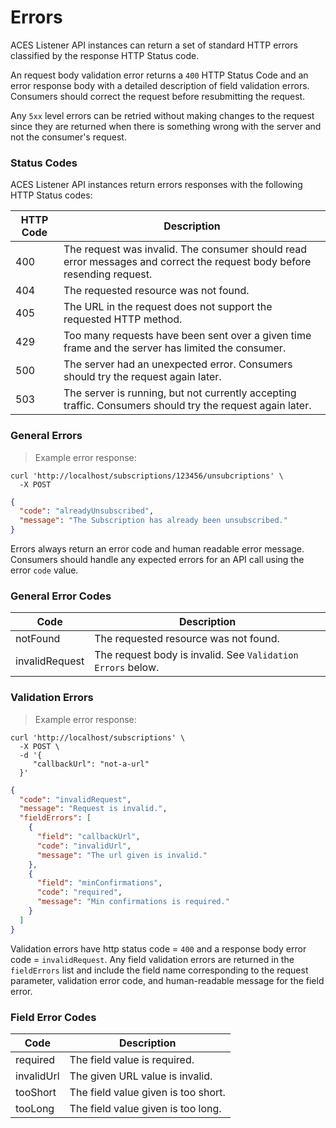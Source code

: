 # Errors

ACES Listener API instances can return a set of standard HTTP errors classified by
the response HTTP Status code.

An request body validation error returns a `400` HTTP Status Code and an error response body
with a detailed description of field validation errors. Consumers should correct the request
before resubmitting the request.

Any `5xx` level errors can be retried without making changes to the request since they
are returned when there is something wrong with the server and not the consumer's request.


### Status Codes

ACES Listener API instances return errors responses with the following HTTP Status codes:

HTTP Code | Description
---------- | -----------
400 | The request was invalid. The consumer should read error messages and correct the request body before resending request.
404 | The requested resource was not found.
405 | The URL in the request does not support the requested HTTP method.
429 | Too many requests have been sent over a given time frame and the server has limited the consumer.
500 | The server had an unexpected error. Consumers should try the request again later.
503 | The server is running, but not currently accepting traffic. Consumers should try the request again later.


### General Errors

> Example error response:


```shell
curl 'http://localhost/subscriptions/123456/unsubcriptions' \
  -X POST 
```

```json
{
  "code": "alreadyUnsubscribed",
  "message": "The Subscription has already been unsubscribed."
}
```

Errors always return an error code and human readable error message.
Consumers should handle any expected errors for an API call using the error `code` value.



### General Error Codes

Code | Description
---------- | -------
notFound   | The requested resource was not found.
invalidRequest    | The request body is invalid. See `Validation Errors` below.



### Validation Errors

> Example error response:

```shell
curl 'http://localhost/subscriptions' \
  -X POST \
  -d '{
     "callbackUrl": "not-a-url"
  }'
```


```json
{
  "code": "invalidRequest",
  "message": "Request is invalid.",
  "fieldErrors": [
    {
      "field": "callbackUrl",
      "code": "invalidUrl",
      "message": "The url given is invalid."
    },
    {
      "field": "minConfirmations",
      "code": "required",
      "message": "Min confirmations is required."
    }
  ]
}
```

Validation errors have http status code = `400` and a response body error code = `invalidRequest`.
Any field validation errors are returned in the `fieldErrors` list and include the field name corresponding
to the request parameter, validation error code, and human-readable message for the field error.


### Field Error Codes

Code | Description
---------- | -------
required   | The field value is required.
invalidUrl | The given URL value is invalid.
tooShort   | The field value given is too short. 
tooLong    | The field value given is too long.
